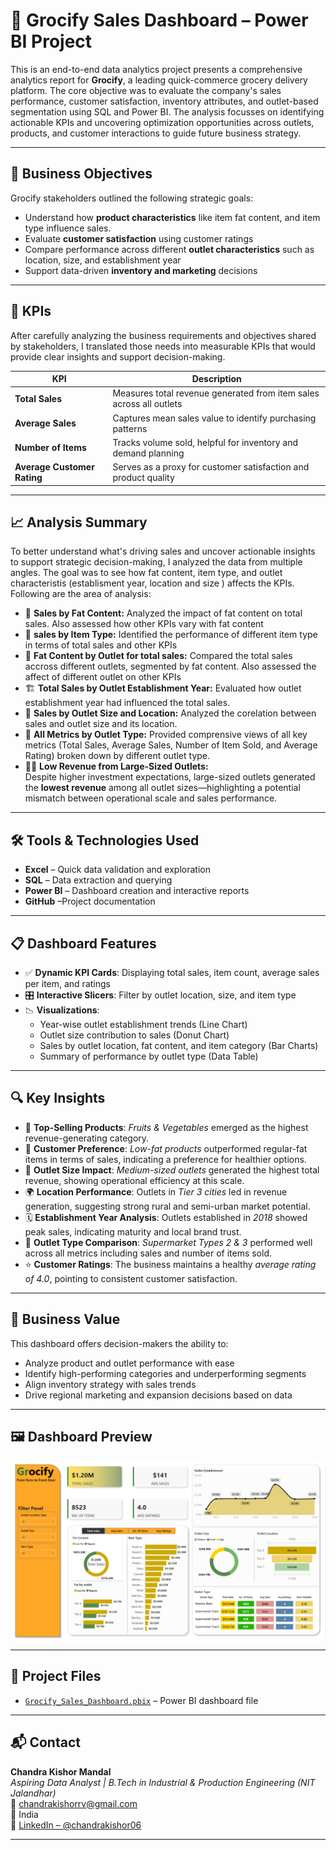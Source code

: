 # 🛒 Grocify Sales Dashboard – Power BI Project

This is an end-to-end data analytics project presents a comprehensive analytics report for **Grocify**, a leading quick-commerce grocery delivery platform. The core objective was to evaluate the company's sales performance, customer satisfaction, inventory attributes, and outlet-based segmentation using SQL and Power BI.
The analysis focusses on identifying actionable KPIs and uncovering optimization opportunities across outlets, products, and customer interactions to guide future business strategy.

---

## 🎯 Business Objectives

Grocify stakeholders outlined the following strategic goals:

- Understand how **product characteristics** like item fat content, and item type influence sales.
- Evaluate **customer satisfaction** using customer ratings
- Compare performance across different **outlet characteristics** such as location, size, and establishment year
- Support data-driven **inventory and marketing** decisions

---

## 🧾 KPIs

After carefully analyzing the business requirements and objectives shared by stakeholders, I translated those needs into measurable KPIs that would provide clear insights and support decision-making.

| KPI | Description |
|-----|-------------|
| **Total Sales** | Measures total revenue generated from item sales across all outlets |
| **Average Sales** | Captures mean sales value to identify purchasing patterns |
| **Number of Items** | Tracks volume sold, helpful for inventory and demand planning |
| **Average Customer Rating** | Serves as a proxy for customer satisfaction and product quality |

---

## 📈 Analysis Summary

To better understand what's driving sales and uncover actionable insights to support strategic decision-making, I analyzed the data from multiple angles. The goal was to see how fat content, item type, and outlet characteristis (establisment year, location and size ) affects the KPIs. Following are the area of analysis:

- 🥛 **Sales by Fat Content:** Analyzed the impact of fat content on total sales. Also assessed how other KPIs vary with fat content
- 🍱 **sales by Item Type:** Identified the performance of different item type in terms of total sales and other KPIs
- 🏪 **Fat Content by Outlet for total sales:** Compared the total sales accross different outlets, segmented by fat content. Also assessed the affect of different outlet on other KPIs
- 🏗️ **Total Sales by Outlet Establishment Year:** Evaluated how outlet establishment year had influenced the total sales.
- 📍 **Sales by Outlet Size and Location:** Analyzed the corelation between sales and outlet size and its location.
- 🧮 **All Metrics by Outlet Type:** Provided comprensive views of all key metrics (Total Sales, Average Sales, Number of Item Sold, and Average Rating) broken down by different outlet type.
- 🏢💸 **Low Revenue from Large-Sized Outlets:**  
   Despite higher investment expectations, large-sized outlets generated the **lowest revenue** among all outlet sizes—highlighting a potential mismatch between operational scale and sales performance.

---

## 🛠️ Tools & Technologies Used

- **Excel** – Quick data validation and exploration 
- **SQL** – Data extraction and querying  
- **Power BI** – Dashboard creation and  interactive reports 
- **GitHub** –Project documentation

---

## 📋 Dashboard Features

- ✅ **Dynamic KPI Cards**: Displaying total sales, item count, average sales per item, and ratings  
- 🎛️ **Interactive Slicers**: Filter by outlet location, size, and item type  
- 📉 **Visualizations**:
  - Year-wise outlet establishment trends (Line Chart)
  - Outlet size contribution to sales (Donut Chart)
  - Sales by outlet location, fat content, and item category (Bar Charts)
  - Summary of performance by outlet type (Data Table)

---

## 🔍 Key Insights

- 🥦 **Top-Selling Products**: *Fruits & Vegetables* emerged as the highest revenue-generating category.
- 🥛 **Customer Preference**: *Low-fat products* outperformed regular-fat items in terms of sales, indicating a preference for healthier options.
- 🏬 **Outlet Size Impact**: *Medium-sized outlets* generated the highest total revenue, showing operational efficiency at this scale.
- 🌍 **Location Performance**: Outlets in *Tier 3 cities* led in revenue generation, suggesting strong rural and semi-urban market potential.
- 🗓️ **Establishment Year Analysis**: Outlets established in *2018* showed peak sales, indicating maturity and local brand trust.
- 🛒 **Outlet Type Comparison**: *Supermarket Types 2 & 3* performed well across all metrics including sales and number of items sold.
- ⭐ **Customer Ratings**: The business maintains a healthy *average rating of 4.0*, pointing to consistent customer satisfaction.
---

## 💼 Business Value

This dashboard offers decision-makers the ability to:

- Analyze product and outlet performance with ease
- Identify high-performing categories and underperforming segments
- Align inventory strategy with sales trends
- Drive regional marketing and expansion decisions based on data

---

## 🖼️ Dashboard Preview

![Dashboard Screenshot](dashboard.png)

---

## 📁 Project Files

- [`Grocify_Sales_Dashboard.pbix`](Grocify.pbix) – Power BI dashboard file

---

## 📬 Contact

**Chandra Kishor Mandal**  
*Aspiring Data Analyst | B.Tech in Industrial & Production Engineering (NIT Jalandhar)*  
📧 chandrakishorrv@gmail.com  
📍 India  
🔗 [LinkedIn – @chandrakishor06](https://www.linkedin.com/in/chandrakishor06)

---
